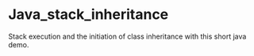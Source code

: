 # Java_stack_inheritance
Stack execution and the initiation of class inheritance with this short java demo.
